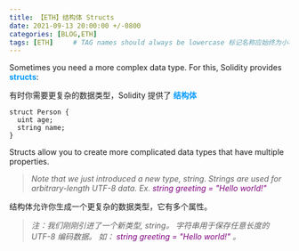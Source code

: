 ```yaml
---
title: 【ETH】结构体 Structs
date: 2021-09-13 20:00:00 +/-0800
categories: [BLOG,ETH]
tags: [ETH]     # TAG names should always be lowercase 标记名称应始终为小写
---
```


Sometimes you need a more complex data type. For this, Solidity provides <b><font color="#0099ff">structs</font></b>:

有时你需要更复杂的数据类型，Solidity 提供了 <b><font color="#0099ff">结构体</font></b>
```solidity
struct Person {
  uint age;
  string name;
}
```

Structs allow you to create more complicated data types that have multiple properties.

> *Note that we just introduced a new type, string. Strings are used for arbitrary-length UTF-8 data. Ex. <font color=purple> string greeting = "Hello world!" </font>*

结构体允许你生成一个更复杂的数据类型，它有多个属性。

> *注：我们刚刚引进了一个新类型, string。 字符串用于保存任意长度的 UTF-8 编码数据。 如： <font color=purple> string greeting = "Hello world!" </font>。*
